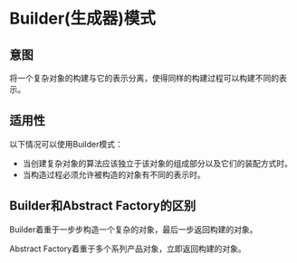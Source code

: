 # Builder(生成器)模式

## 意图

将一个复杂对象的构建与它的表示分离，使得同样的构建过程可以构建不同的表示。

## 适用性

以下情况可以使用Builder模式：

- 当创建复杂对象的算法应该独立于该对象的组成部分以及它们的装配方式时。
- 当构造过程必须允许被构造的对象有不同的表示时。

## Builder和Abstract Factory的区别

Builder着重于一步步构造一个复杂的对象，最后一步返回构建的对象。

Abstract Factory着重于多个系列产品对象，立即返回构建的对象。